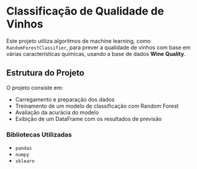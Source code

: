 # Classificação de Qualidade de Vinhos

Este projeto utiliza algoritmos de machine learning, como `RandomForestClassifier`, para prever a qualidade de vinhos com base em várias características químicas, usando a base de dados **Wine Quality**.

## Estrutura do Projeto

O projeto consiste em:

- Carregamento e preparação dos dados
- Treinamento de um modelo de classificação com Random Forest
- Avaliação da acurácia do modelo
- Exibição de um DataFrame com os resultados de previsão

### Bibliotecas Utilizadas

- `pandas`
- `numpy`
- `sklearn`
